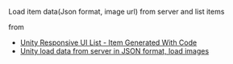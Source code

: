 Load item data(Json format, image url) from server and list items 

from 
- [Unity Responsive UI List - Item Generated With Code](https://www.youtube.com/watch?v=Lq170ztDAPo)
- [Unity load data from server in JSON format, load images](https://www.youtube.com/watch?v=rnDaBuYgHgQ)


